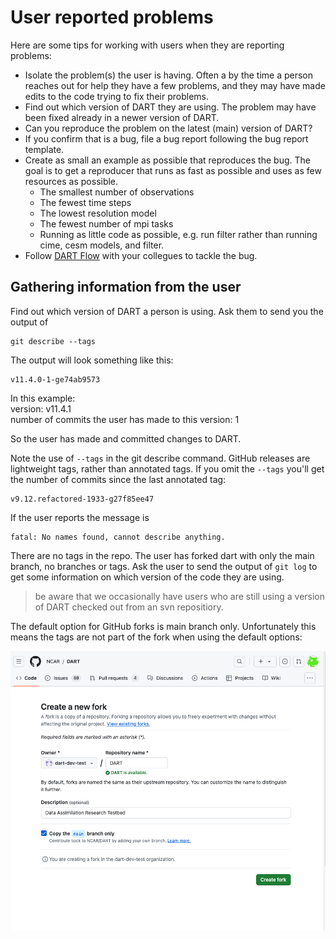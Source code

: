 # User reported problems

Here are some tips for working with users when they are reporting problems:

* Isolate the problem(s) the user is having. Often a by the time a 
  person reaches out for help they have a few problems, and they
  may have made edits to the code trying to fix their problems.
* Find out which version of DART they are using. The problem may have been fixed already in a newer version of DART.
* Can you reproduce the problem on the latest (main) version of DART?
* If you confirm that is a bug, file a bug report following the bug report template.
* Create as small an example as possible that reproduces the bug. The goal is to get a reproducer that runs as fast as possible and uses
 as few  resources as possible.
   * The smallest number of observations
   * The fewest time steps
   * The lowest resolution model
   * The fewest number of mpi tasks
   * Running as little code as possible, e.g. run filter rather than
     running cime, cesm models, and filter.
* Follow [DART Flow](./dart-flow.md) with your collegues to tackle 
  the bug.

## Gathering information from the user

Find out which version of DART a person is using. Ask them to send you the output of

```
git describe --tags
```

The output will look something like this:

```
v11.4.0-1-ge74ab9573
```

In this example:  
version: v11.4.1  
number of commits the user has made to this version: 1  

So the user has made and committed changes to DART.

Note the use of `--tags` in the git describe command. GitHub releases are lightweight tags, rather 
than annotated tags.  If you omit the `--tags` you'll get the number of commits since the last 
annotated tag:

```
v9.12.refactored-1933-g27f85ee47
```

If the user reports the message is

```
fatal: No names found, cannot describe anything.
```

There are no tags in the repo. The user has forked dart with only the main branch, no branches
or tags.  Ask the user to send the output of `git log` to get some information on which version
of the code they are using.

> be aware that we occasionally have users who are still using a version of
  DART checked out from an svn repositiory.

The default option for GitHub forks is main branch only.  Unfortunately this means the 
tags are not part of the fork when using the default options:

![main-only](images/default-main-only.png)

